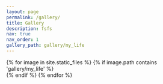 ```yaml
---
layout: page
permalink: /gallery/
title: Gallery
description: fsfs
nav: true
nav_order: 1
gallery_path: gallery/my_life
---
```

<!-- _pages/gallery.md -->
<div class="gallery" id="gallery">
    {% for image in site.static_files %}
        {% if image.path contains 'gallery/my_life' %}
            <div class="gallery-item">
                <div class="content"><img src="{{ site.baseurl }}{{ image.path }}" alt=""></div>
            </div>
        {% endif %}
    {% endfor %}
</div>
<script src="{{ '/assets/js/gallery.js' | relative_url }}"></script>